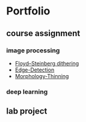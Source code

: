 # Portfolio
## course assignment 
### image processing
- [Floyd–Steinberg dithering](https://github.com/LinTom-coder/ADIP-dithering)  
- [Edge-Detection](https://github.com/LinTom-coder/ADIP-SpatialDomainEdgeDetection)  
- [Morphology-Thinning](https://github.com/LinTom-coder/ADIP-Morphology-thinning)  

### deep learning

## lab project
